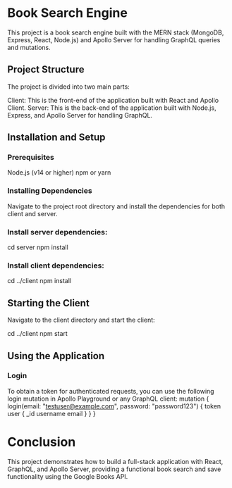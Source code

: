 # Book Search Engine

This project is a book search engine built with the MERN stack (MongoDB, Express, React, Node.js) and Apollo Server for handling GraphQL queries and mutations.

## Project Structure

The project is divided into two main parts:

Client: This is the front-end of the application built with React and Apollo Client.
Server: This is the back-end of the application built with Node.js, Express, and Apollo Server for handling GraphQL.

## Installation and Setup

### Prerequisites

Node.js (v14 or higher)
npm or yarn

### Installing Dependencies

Navigate to the project root directory and install the dependencies for both client and server.

### Install server dependencies:

cd server
npm install

### Install client dependencies:

cd ../client
npm install

## Starting the Client

Navigate to the client directory and start the client:

cd ../client
npm start

## Using the Application

### Login

To obtain a token for authenticated requests, you can use the following login mutation in Apollo Playground or any GraphQL client:
mutation {
login(email: "testuser@example.com", password: "password123") {
token
user {
\_id
username
email
}
}
}

# Conclusion

This project demonstrates how to build a full-stack application with React, GraphQL, and Apollo Server, providing a functional book search and save functionality using the Google Books API.
